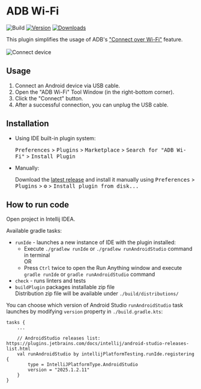 # ADB Wi-Fi

![Build](https://github.com/y-polek/ADB-Wi-Fi/workflows/Build/badge.svg)
[![Version](https://img.shields.io/jetbrains/plugin/v/14969.svg)](https://plugins.jetbrains.com/plugin/14969)
[![Downloads](https://img.shields.io/jetbrains/plugin/d/14969.svg)](https://plugins.jetbrains.com/plugin/14969)

<!-- Plugin description -->
This plugin simplifies the usage of ADB's ["Connect over Wi-Fi"](https://developer.android.com/studio/command-line/adb#wireless) feature.  
\
![Connect device](https://raw.githubusercontent.com/y-polek/ADB-Wi-Fi/main/docs/connect.gif)  
<!-- Plugin description end -->

## Usage
1. Connect an Android device via USB cable.
2. Open the "ADB Wi-Fi" Tool Window (in the right-bottom corner).
3. Click the "Connect" button.
4. After a successful connection, you can unplug the USB cable.

## Installation

- Using IDE built-in plugin system:
  
  <kbd>Preferences</kbd> > <kbd>Plugins</kbd> > <kbd>Marketplace</kbd> > <kbd>Search for "ADB Wi-Fi"</kbd> >
  <kbd>Install Plugin</kbd>
  
- Manually:

  Download the [latest release](https://github.com/y-polek/ADB-Wi-Fi/releases/latest) and install it manually using
  <kbd>Preferences</kbd> > <kbd>Plugins</kbd> > <kbd>⚙️</kbd> > <kbd>Install plugin from disk...</kbd>

## How to run code
Open project in Intellij IDEA.

Available gradle tasks:
* `runIde` - launches a new instance of IDE with the plugin installed:
  * Execute `./gradlew runIde` or `./gradlew runAndroidStudio` command in terminal  
OR
  * Press `Ctrl` twice to open the Run Anything window and execute `gradle runIde` or `gradle runAndroidStudio` command
* `check` - runs linters and tests
* `buildPlugin` packages installable zip file  
  Distribution zip file will be available under `./build/distributions/`

You can choose which version of Android Studio `runAndroidStudio` task launches by modifying `version` property in `./build.gradle.kts`:  
```
tasks {
    ...

    // AndroidStudio releases list: https://plugins.jetbrains.com/docs/intellij/android-studio-releases-list.html
    val runAndroidStudio by intellijPlatformTesting.runIde.registering {
        type = IntelliJPlatformType.AndroidStudio
        version = "2025.1.2.11"
    }
}
```
